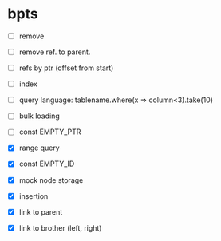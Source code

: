 # bpts

- [ ] remove
- [ ] remove ref. to parent.
- [ ] refs by ptr (offset from start)
- [ ] index
- [ ] query language: tablename.where(x => column<3).take(10)
- [ ] bulk loading

- [ ] const EMPTY_PTR
- [x] range query
- [x] const EMPTY_ID
- [x] mock node storage
- [x] insertion
- [x] link to parent
- [x] link to brother (left, right)

